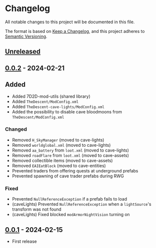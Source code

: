 # Changelog

All notable changes to this project will be documented in this file.

The format is based on [Keep a Changelog](https://keepachangelog.com/en/1.1.0/), and this project adheres to [Semantic Versioning](https://semver.org/spec/v2.0.0.html).

## [Unreleased]

## [0.0.2] - 2024-02-21

## Added
- Added 7D2D-mod-utils (shared library)
- Added `TheDescent/ModConfig.xml`
- Added `TheDescent-cave-lights/ModConfig.xml`
- Added the possibility to disable cave bloodmoons from `TheDescent/ModConfig.xml`

### Changed
- Removed `H_SkyManager` (moved to cave-lights)
- Removed `worldglobal.xml` (moved to cave-lights)
- Removed `aa_battery` from `loot.xml` (moved to cave-lights)
- Removed `roadFlare` from `loot.xml` (moved to cave-assets)
- Removed collectible items (moved to cave-assets)
- Removed `EAIEatBlock` (moved to cave-entities)
- Prevented traders from offering quests at underground prefabs
- Prevented spawning of cave trader prefabs during RWG

### Fixed
- Prevented `NullReferenceException` if a prefab fails to load
- (caveLights) Prevented `NullReferenceException` when a `lightSource`'s transform was not found
- (caveLights) Fixed blocked `modArmorNightVision` turning on


## [0.0.1] - 2024-02-15

- First release


[unreleased]: https://github.com/VisualDev-FR/7D2D-Procedural-Caves/compare/master...unreleased
[0.0.2]: https://github.com/VisualDev-FR/7D2D-Procedural-Caves/compare/0.0.1...0.0.2
[0.0.1]: https://github.com/VisualDev-FR/7D2D-Procedural-Caves/tree/0.0.1
